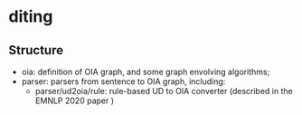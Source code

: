 # diting 

## Structure

* oia:  definition of OIA graph, and some graph envolving algorithms;
* parser: parsers from sentence to OIA graph, including:
    * parser/ud2oia/rule:  rule-based UD to OIA converter (described in the EMNLP 2020 paper )
